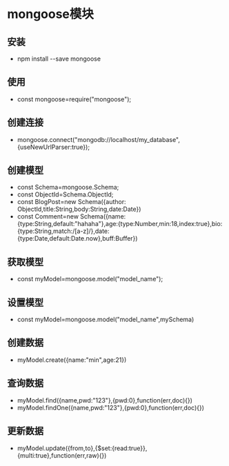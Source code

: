 # mongoose模块

## 安装
- npm install --save mongoose  

## 使用
- const mongoose=require("mongoose");

## 创建连接
- mongoose.connect("mongodb://localhost/my_database",{useNewUrlParser:true});

## 创建模型
- const Schema=mongoose.Schema;
- const ObjectId=Schema.ObjectId;
- const BlogPost=new Schema({author: ObjectId,title:String,body:String,date:Date})
- const Comment=new Schema({name:{type:String,default:"hahaha"},age:{type:Number,min:18,index:true},bio:{type:String,match:/[a-z]/},date:{type:Date,default:Date.now},buff:Buffer})

## 获取模型
- const myModel=mongoose.model("model_name");

## 设置模型
- const myModel=mongoose.model("model_name",mySchema)

## 创建数据
- myModel.create({name:"min",age:21})

## 查询数据
- myModel.find({name,pwd:"123"},{pwd:0},function(err,doc){})
- myModel.findOne({name,pwd:"123"},{pwd:0},function(err,doc){})

## 更新数据
- myModel.update({from,to},{$set:{read:true}},{multi:true},function(err,raw){})